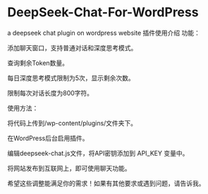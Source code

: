 # DeepSeek-Chat-For-WordPress
a deepseek chat plugin on wordpress website
插件使用介绍
功能：

添加聊天窗口，支持普通对话和深度思考模式。

查询剩余Token数量。

每日深度思考模式限制为5次，显示剩余次数。

限制每次对话长度为800字符。

使用方法：

将代码上传到/wp-content/plugins/文件夹下。

在WordPress后台启用插件。

编辑deepseek-chat.js文件，将API密钥添加到 API_KEY 变量中。

将网站发布到互联网上，即可使用聊天功能。

希望这些调整能满足你的需求！如果有其他要求或遇到问题，请告诉我。

